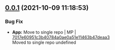 <a name="0.0.1"></a>

## [0.0.1](https://github.com/admiralcloud/ac-bootstrap-redis/compare/..v0.0.1) (2021-10-09 11:18:53)


### Bug Fix

* **App:** Move to single repo | MP | [7017e60951c3b40784a0ae0a51e11463b47deaa3](https://github.com/admiralcloud/ac-bootstrap-redis/commit/7017e60951c3b40784a0ae0a51e11463b47deaa3)    
Moved to single repo
undefined